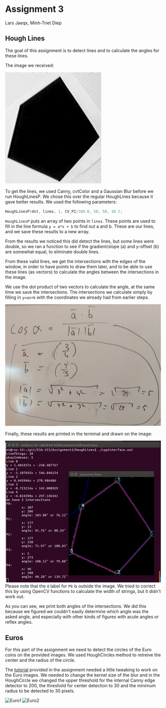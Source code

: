 # Assignment 3  
Lars Jaeqx, Minh-Triet Diep

## Hough Lines  

The goal of this assignment is to detect lines and to calculate the angles for these lines.

The image we received:

![input](./hough_input.jpg)

To get the lines, we used Canny, cvtColor and a Gaussian Blur before we run HoughLinesP. We chose this over the regular HoughLines because it gave better results. We used the following parameters:

```cpp
HoughLinesP(dst, lines, 1, CV_PI/180.0, 50, 50, 10 );
```

`HoughLinesP` puts an array of two points in `lines`. These points are used to fill in the line formula `y = a*x + b` to find out a and b. These are our lines, and we save these results to a new array.

From the results we noticed this did detect the lines, but some lines were double, so we ran a function to see if the gradient/slope (a) and y-offset (b) are somewhat equal, to eliminate double lines.

From these valid lines, we get the intersections with the edges of the window, in order to have points to draw them later, and to be able to use these lines (as vectors) to calculate the angles between the intersections in the image.

We use the dot product of two vectors to calculate the angle, at the same time we save the intersections. The intersections we calculate simply by filling in `y=ax+b` with the coordinates we already had from earlier steps.

![dot](./dot_prod.jpg)

Finally, these results are printed in the terminal and drawn on the image:

![res](./hough_term_res.png)  
Please note that the `0` label for `P0` is outside the image. We tried to correct this by using OpenCV functions to calculate the width of strings, but it didn't work out.

As you can see, we print both angles of the intersections. We did this because we figured we couldn't easily determine which angle was the asked angle, and especially with other kinds of figures with acute angles or reflex angles.

## Euros

For this part of the assignment we need to detect the circles of the Euro coins on the provided images. We used HoughCircles method to retreive the center and the radius of the circle. 

The [tutorial](https://docs.opencv.org/2.4/doc/tutorials/imgproc/imgtrans/hough_circle/hough_circle.html) provided in the assignment needed a little tweaking to work on the Euro images. We needed to change the kernel size of the blur and in the HoughCircle we changed the upper threshold for the internal Canny edge detector to 200, the threshold for center detection to 30 and the minimum radius to be detected to 30 pixels.  
  
![Euro1](./euro_1.jpg)
![Euro2](./euro_2.jpg)